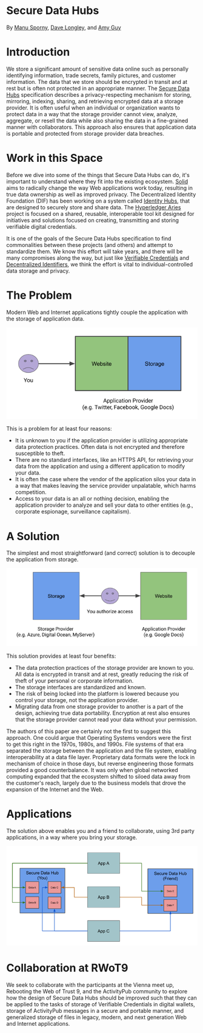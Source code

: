 # Secure Data Hubs

By [Manu Sporny](https://www.linkedin.com/in/manusporny/),
   [Dave Longley](https://github.com/dlongley), and
   [Amy Guy](https://rhiaro.co.uk/)

# Introduction

We store a significant amount of sensitive data online such as personally
identifying information, trade secrets, family pictures, and customer
information. The data that we store should be encrypted in transit and at
rest but is often not protected in an appropriate manner. The
[Secure Data Hubs](https://msporny.github.io/data-hubs/) specification
describes a privacy-respecting mechanism for storing, mirroring, indexing,
sharing, and retrieving encrypted data at a storage provider. It is often
useful when an individual or organization wants to protect data in a way that
the storage provider cannot view, analyze, aggregate, or resell the data while
also sharing the data in a fine-grained manner with collaborators. This
approach also ensures that application data is portable and protected from
storage provider data breaches.

# Work in this Space

Before we dive into some of the things that Secure Data Hubs can do, it's
important to understand where they fit into the existing ecosystem.
[Solid](https://solid.mit.edu/) aims to radically change the way Web
applications work today, resulting in true data ownership as well as
improved privacy. The Decentralized Identity Foundation (DIF) has been working
on a system called
[Identity Hubs](https://github.com/decentralized-identity/identity-hub/blob/master/explainer.md),
that are designed to securely store and share data. The
[Hyperledger Aries](https://www.hyperledger.org/projects/aries)
project is focused on a shared, reusable, interoperable tool kit designed for
initiatives and solutions focused on creating, transmitting and storing
verifiable digital credentials.

It is one of the goals of the Secure Data Hubs specification to find
commonalities between these projects (and others) and attempt to standardize
them. We know this effort will take years, and there will be many
compromises along the way, but just like
[Verifiable Credentials](https://w3c.github.io/vc-data-model/)
and
[Decentralized Identifiers](https://w3c-ccg.github.io/did-spec/), we think
the effort is vital to individual-controlled data storage and privacy.

# The Problem

Modern Web and Internet applications tightly couple the application with the
storage of application data.

![](media/sdh-legacy.png)

This is a problem for at least four reasons:

 * It is unknown to you if the application provider is utilizing appropriate
   data protection practices. Often data is not encrypted and therefore
   susceptible to theft.
 * There are no standard interfaces, like an HTTPS API, for retrieving your
   data from the application and using a different application to modify
   your data.
 * It is often the case where the vendor of the application silos your
   data in a way that makes leaving the service provider unpalatable, which
   harms competition.
 * Access to your data is an all or nothing decision, enabling the
   application provider to analyze and sell your data to other entities
   (e.g., corporate espionage, surveillance capitalism).

# A Solution

The simplest and most straightforward (and correct) solution is to decouple
the application from storage.

![](media/sdh-architecture.png)

This solution provides at least four benefits:

 * The data protection practices of the storage provider are known to you.
   All data is encrypted in transit and at rest, greatly reducing the
   risk of theft of your personal or corporate information.
 * The storage interfaces are standardized and known.
 * The risk of being locked into the platform is lowered because you
   control your storage, not the application provider.
 * Migrating data from one storage provider to another is a part of the
   design, achieving true data portability. Encryption at rest also ensures
   that the storage provider cannot read your data without your permission.

The authors of this paper are certainly not the first to suggest this approach.
One could argue that Operating Systems vendors were the first to get this right
in the 1970s, 1980s, and 1990s. File systems of that era separated the storage
between the application and the file system, enabling interoperability at a
data file layer. Proprietary data formats were the lock in mechanism of
choice in those days, but reverse engineering those formats provided a good
counterbalance. It was only when global networked computing expanded that
the ecosystem shifted to siloed data away from the customer's reach, largely
due to the business models that drove the expansion of the Internet and the Web.

# Applications

The solution above enables you and a friend to collaborate, using 3rd party
applications, in a way where you bring your storage.

![](media/sdh-example.png)

# Collaboration at RWoT9

We seek to collaborate with the participants at the Vienna meet up, Rebooting
the Web of Trust 9, and the ActivityPub community to explore how the
design of Secure Data Hubs should be improved such that they can be applied to
the tasks of storage of Verifiable Credentials in digital wallets, storage of
ActivityPub messages in a secure and portable manner, and generalized storage
of files in legacy, modern, and next generation Web and Internet applications.
